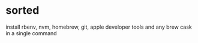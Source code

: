 # sorted
install rbenv, nvm, homebrew, git, apple developer tools and any brew cask in a single command

